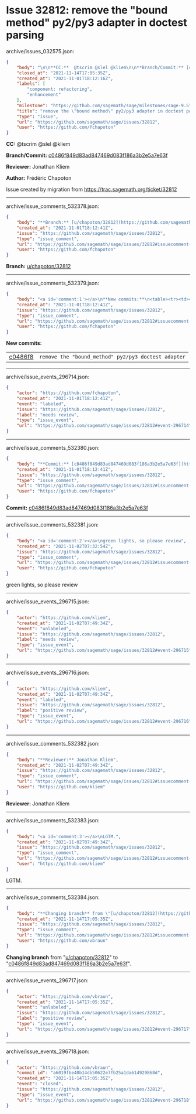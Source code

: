 # Issue 32812: remove the "bound method" py2/py3 adapter in doctest parsing

archive/issues_032575.json:
```json
{
    "body": "\n\n**CC:**  @tscrim @slel @kliem\n\n**Branch/Commit:** [c0486f849d83ad847469d083f186a3b2e5a7e63f](https://github.com/sagemath/sagetrac-mirror/commit/c0486f849d83ad847469d083f186a3b2e5a7e63f)\n\n**Reviewer:** Jonathan Kliem\n\n**Author:** Fr\u00e9d\u00e9ric Chapoton\n\nIssue created by migration from https://trac.sagemath.org/ticket/32812\n\n",
    "closed_at": "2021-11-14T17:05:35Z",
    "created_at": "2021-11-01T18:12:16Z",
    "labels": [
        "component: refactoring",
        "enhancement"
    ],
    "milestone": "https://github.com/sagemath/sage/milestones/sage-9.5",
    "title": "remove the \"bound method\" py2/py3 adapter in doctest parsing",
    "type": "issue",
    "url": "https://github.com/sagemath/sage/issues/32812",
    "user": "https://github.com/fchapoton"
}
```


**CC:**  @tscrim @slel @kliem

**Branch/Commit:** [c0486f849d83ad847469d083f186a3b2e5a7e63f](https://github.com/sagemath/sagetrac-mirror/commit/c0486f849d83ad847469d083f186a3b2e5a7e63f)

**Reviewer:** Jonathan Kliem

**Author:** Frédéric Chapoton

Issue created by migration from https://trac.sagemath.org/ticket/32812





---

archive/issue_comments_532378.json:
```json
{
    "body": "**Branch:** [u/chapoton/32812](https://github.com/sagemath/sagetrac-mirror/tree/u/chapoton/32812)",
    "created_at": "2021-11-01T18:12:41Z",
    "issue": "https://github.com/sagemath/sage/issues/32812",
    "type": "issue_comment",
    "url": "https://github.com/sagemath/sage/issues/32812#issuecomment-532378",
    "user": "https://github.com/fchapoton"
}
```

**Branch:** [u/chapoton/32812](https://github.com/sagemath/sagetrac-mirror/tree/u/chapoton/32812)



---

archive/issue_comments_532379.json:
```json
{
    "body": "<a id='comment:1'></a>\n**New commits:**\n<table><tr><td><a href=\"https://github.com/sagemath/sagetrac-mirror/commit/c0486f849d83ad847469d083f186a3b2e5a7e63f\">c0486f8</a></td><td><code>remove the \"bound_method\" py2/py3 doctest adapter</code></td></tr></table>\n",
    "created_at": "2021-11-01T18:12:41Z",
    "issue": "https://github.com/sagemath/sage/issues/32812",
    "type": "issue_comment",
    "url": "https://github.com/sagemath/sage/issues/32812#issuecomment-532379",
    "user": "https://github.com/fchapoton"
}
```

<a id='comment:1'></a>
**New commits:**
<table><tr><td><a href="https://github.com/sagemath/sagetrac-mirror/commit/c0486f849d83ad847469d083f186a3b2e5a7e63f">c0486f8</a></td><td><code>remove the "bound_method" py2/py3 doctest adapter</code></td></tr></table>




---

archive/issue_events_296714.json:
```json
{
    "actor": "https://github.com/fchapoton",
    "created_at": "2021-11-01T18:12:41Z",
    "event": "labeled",
    "issue": "https://github.com/sagemath/sage/issues/32812",
    "label": "needs review",
    "type": "issue_event",
    "url": "https://github.com/sagemath/sage/issues/32812#event-296714"
}
```



---

archive/issue_comments_532380.json:
```json
{
    "body": "**Commit:** [c0486f849d83ad847469d083f186a3b2e5a7e63f](https://github.com/sagemath/sagetrac-mirror/commit/c0486f849d83ad847469d083f186a3b2e5a7e63f)",
    "created_at": "2021-11-01T18:12:41Z",
    "issue": "https://github.com/sagemath/sage/issues/32812",
    "type": "issue_comment",
    "url": "https://github.com/sagemath/sage/issues/32812#issuecomment-532380",
    "user": "https://github.com/fchapoton"
}
```

**Commit:** [c0486f849d83ad847469d083f186a3b2e5a7e63f](https://github.com/sagemath/sagetrac-mirror/commit/c0486f849d83ad847469d083f186a3b2e5a7e63f)



---

archive/issue_comments_532381.json:
```json
{
    "body": "<a id='comment:2'></a>\ngreen lights, so please review",
    "created_at": "2021-11-02T07:32:54Z",
    "issue": "https://github.com/sagemath/sage/issues/32812",
    "type": "issue_comment",
    "url": "https://github.com/sagemath/sage/issues/32812#issuecomment-532381",
    "user": "https://github.com/fchapoton"
}
```

<a id='comment:2'></a>
green lights, so please review



---

archive/issue_events_296715.json:
```json
{
    "actor": "https://github.com/kliem",
    "created_at": "2021-11-02T07:49:34Z",
    "event": "unlabeled",
    "issue": "https://github.com/sagemath/sage/issues/32812",
    "label": "needs review",
    "type": "issue_event",
    "url": "https://github.com/sagemath/sage/issues/32812#event-296715"
}
```



---

archive/issue_events_296716.json:
```json
{
    "actor": "https://github.com/kliem",
    "created_at": "2021-11-02T07:49:34Z",
    "event": "labeled",
    "issue": "https://github.com/sagemath/sage/issues/32812",
    "label": "positive review",
    "type": "issue_event",
    "url": "https://github.com/sagemath/sage/issues/32812#event-296716"
}
```



---

archive/issue_comments_532382.json:
```json
{
    "body": "**Reviewer:** Jonathan Kliem",
    "created_at": "2021-11-02T07:49:34Z",
    "issue": "https://github.com/sagemath/sage/issues/32812",
    "type": "issue_comment",
    "url": "https://github.com/sagemath/sage/issues/32812#issuecomment-532382",
    "user": "https://github.com/kliem"
}
```

**Reviewer:** Jonathan Kliem



---

archive/issue_comments_532383.json:
```json
{
    "body": "<a id='comment:3'></a>\nLGTM.",
    "created_at": "2021-11-02T07:49:34Z",
    "issue": "https://github.com/sagemath/sage/issues/32812",
    "type": "issue_comment",
    "url": "https://github.com/sagemath/sage/issues/32812#issuecomment-532383",
    "user": "https://github.com/kliem"
}
```

<a id='comment:3'></a>
LGTM.



---

archive/issue_comments_532384.json:
```json
{
    "body": "**Changing branch** from \"[u/chapoton/32812](https://github.com/sagemath/sagetrac-mirror/tree/u/chapoton/32812)\" to \"[c0486f849d83ad847469d083f186a3b2e5a7e63f](https://github.com/sagemath/sagetrac-mirror/commit/c0486f849d83ad847469d083f186a3b2e5a7e63f)\".",
    "created_at": "2021-11-14T17:05:35Z",
    "issue": "https://github.com/sagemath/sage/issues/32812",
    "type": "issue_comment",
    "url": "https://github.com/sagemath/sage/issues/32812#issuecomment-532384",
    "user": "https://github.com/vbraun"
}
```

**Changing branch** from "[u/chapoton/32812](https://github.com/sagemath/sagetrac-mirror/tree/u/chapoton/32812)" to "[c0486f849d83ad847469d083f186a3b2e5a7e63f](https://github.com/sagemath/sagetrac-mirror/commit/c0486f849d83ad847469d083f186a3b2e5a7e63f)".



---

archive/issue_events_296717.json:
```json
{
    "actor": "https://github.com/vbraun",
    "created_at": "2021-11-14T17:05:35Z",
    "event": "unlabeled",
    "issue": "https://github.com/sagemath/sage/issues/32812",
    "label": "positive review",
    "type": "issue_event",
    "url": "https://github.com/sagemath/sage/issues/32812#event-296717"
}
```



---

archive/issue_events_296718.json:
```json
{
    "actor": "https://github.com/vbraun",
    "commit_id": "a6019fbe40b14db50622e7fb25a1da614929868d",
    "created_at": "2021-11-14T17:05:35Z",
    "event": "closed",
    "issue": "https://github.com/sagemath/sage/issues/32812",
    "type": "issue_event",
    "url": "https://github.com/sagemath/sage/issues/32812#event-296718"
}
```

